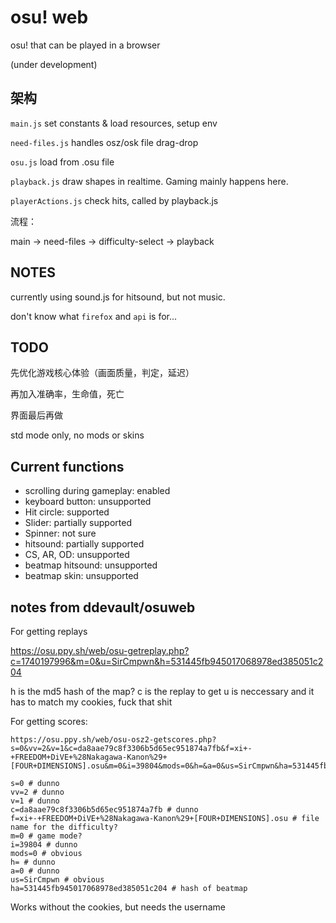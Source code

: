 # osu! web

osu! that can be played in a browser

(under development)

## 架构

`main.js`
	set constants & load resources, setup env

`need-files.js`
	handles osz/osk file drag-drop

`osu.js`
	load from .osu file
	
`playback.js`
	draw shapes in realtime. Gaming mainly happens here. 
	
`playerActions.js`
	check hits, called by playback.js


流程：

main -> need-files -> difficulty-select -> playback


## NOTES

currently using sound.js for hitsound, but not music.

don't know what `firefox` and `api` is for...


## TODO

先优化游戏核心体验（画面质量，判定，延迟）

再加入准确率，生命值，死亡

界面最后再做

std mode only, no mods or skins

## Current functions

- scrolling during gameplay: enabled
- keyboard button: unsupported
- Hit circle: supported
- Slider: partially supported
- Spinner: not sure
- hitsound: partially supported
- CS, AR, OD: unsupported
- beatmap hitsound: unsupported
- beatmap skin: unsupported

## notes from ddevault/osuweb

For getting replays

https://osu.ppy.sh/web/osu-getreplay.php?c=1740197996&m=0&u=SirCmpwn&h=531445fb945017068978ed385051c204

h is the md5 hash of the map?
c is the replay to get
u is neccessary and it has to match my cookies, fuck that shit

For getting scores:

```
https://osu.ppy.sh/web/osu-osz2-getscores.php?s=0&vv=2&v=1&c=da8aae79c8f3306b5d65ec951874a7fb&f=xi+-+FREEDOM+DiVE+%28Nakagawa-Kanon%29+[FOUR+DIMENSIONS].osu&m=0&i=39804&mods=0&h=&a=0&us=SirCmpwn&ha=531445fb945017068978ed385051c204
```

```
s=0 # dunno
vv=2 # dunno
v=1 # dunno
c=da8aae79c8f3306b5d65ec951874a7fb # dunno
f=xi+-+FREEDOM+DiVE+%28Nakagawa-Kanon%29+[FOUR+DIMENSIONS].osu # file name for the difficulty?
m=0 # game mode?
i=39804 # dunno
mods=0 # obvious
h= # dunno
a=0 # dunno
us=SirCmpwn # obvious
ha=531445fb945017068978ed385051c204 # hash of beatmap
```

Works without the cookies, but needs the username
